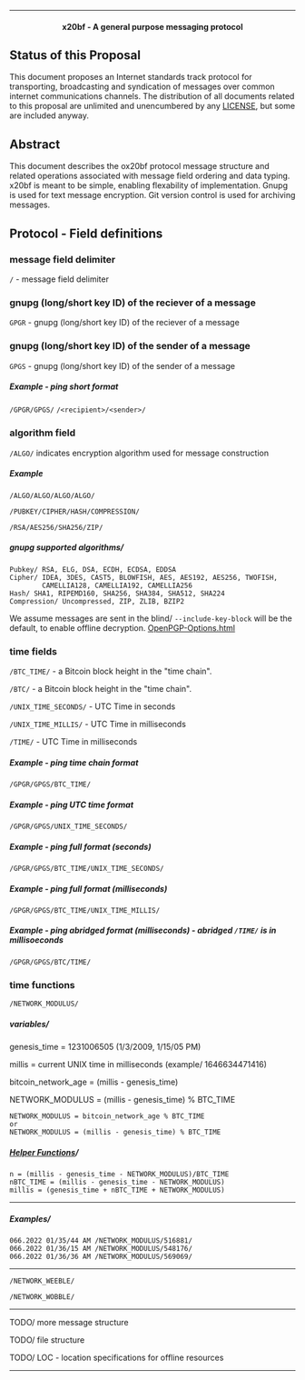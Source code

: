 <HR>

<center><H4>x20bf - A general purpose messaging protocol</center>

## Status of this Proposal

This document proposes an Internet standards track protocol for transporting, broadcasting and syndication of messages over common internet communications channels. The distribution of all documents related to this proposal are unlimited and unencumbered by any [LICENSE](LICENSE), but some are included anyway.

## Abstract

This document describes the ox20bf protocol message structure and related operations associated with message field ordering and data typing. x20bf is meant to be simple, enabling flexability of implementation. Gnupg is used for text message encryption. Git version control is used for archiving messages.

## Protocol - Field definitions

### message field delimiter
`/` - message field delimiter

### gnupg (long/short key ID) of the reciever of a message
`GPGR` - gnupg (long/short key ID) of the reciever of a message

### gnupg (long/short key ID) of the sender of a message
`GPGS` - gnupg (long/short key ID) of the sender of a message

##### Example - ping short format
`/GPGR/GPGS/` `/<recipient>/<sender>/`

### algorithm field
`/ALGO/` indicates encryption algorithm used for message construction

##### Example
`/ALGO/ALGO/ALGO/ALGO/`

`/PUBKEY/CIPHER/HASH/COMPRESSION/`

`/RSA/AES256/SHA256/ZIP/`

##### gnupg supported algorithms/
```
Pubkey/ RSA, ELG, DSA, ECDH, ECDSA, EDDSA
Cipher/ IDEA, 3DES, CAST5, BLOWFISH, AES, AES192, AES256, TWOFISH,
        CAMELLIA128, CAMELLIA192, CAMELLIA256
Hash/ SHA1, RIPEMD160, SHA256, SHA384, SHA512, SHA224
Compression/ Uncompressed, ZIP, ZLIB, BZIP2
```

We assume messages are sent in the blind/ `--include-key-block` will be the default, to enable offline decryption. [OpenPGP-Options.html](https///www.gnupg.org/documentation/manuals/gnupg/OpenPGP-Options.html)

### time fields
`/BTC_TIME/` - a Bitcoin block height in the "time chain".

`/BTC/` - a Bitcoin block height in the "time chain".

`/UNIX_TIME_SECONDS/` - UTC Time in seconds

`/UNIX_TIME_MILLIS/` - UTC Time in milliseconds

`/TIME/` - UTC Time in milliseconds

##### Example - ping time chain format
`/GPGR/GPGS/BTC_TIME/`

##### Example - ping UTC time format
`/GPGR/GPGS/UNIX_TIME_SECONDS/`

##### Example - ping full format (seconds)
`/GPGR/GPGS/BTC_TIME/UNIX_TIME_SECONDS/`

##### Example - ping full format (milliseconds)
`/GPGR/GPGS/BTC_TIME/UNIX_TIME_MILLIS/`

##### Example - ping abridged format (milliseconds) - abridged `/TIME/` is in millisoeconds
`/GPGR/GPGS/BTC/TIME/`

### time functions

`/NETWORK_MODULUS/`

##### variables/
genesis_time = 1231006505 (1/3/2009, 1/15/05 PM)

millis = current UNIX time in milliseconds (example/ 1646634471416)

bitcoin\_network\_age = (millis - genesis\_time)

NETWORK\_MODULUS = (millis - genesis\_time) % BTC_TIME

```
NETWORK_MODULUS = bitcoin_network_age % BTC_TIME
or
NETWORK_MODULUS = (millis - genesis_time) % BTC_TIME
```
##### [Helper Functions](./sources/modulus_conversion_formulas.md)/

```
n = (millis - genesis_time - NETWORK_MODULUS)/BTC_TIME
nBTC_TIME = (millis - genesis_time - NETWORK_MODULUS)
millis = (genesis_time + nBTC_TIME + NETWORK_MODULUS)
```

---

##### Examples/

```shell
066.2022 01/35/44 AM /NETWORK_MODULUS/516881/
066.2022 01/36/15 AM /NETWORK_MODULUS/548176/
066.2022 01/36/36 AM /NETWORK_MODULUS/569069/
```

---

`/NETWORK_WEEBLE/`

`/NETWORK_WOBBLE/`



---

TODO/ more message structure

TODO/ file structure

TODO/ LOC - location specifications for offline resources

---

